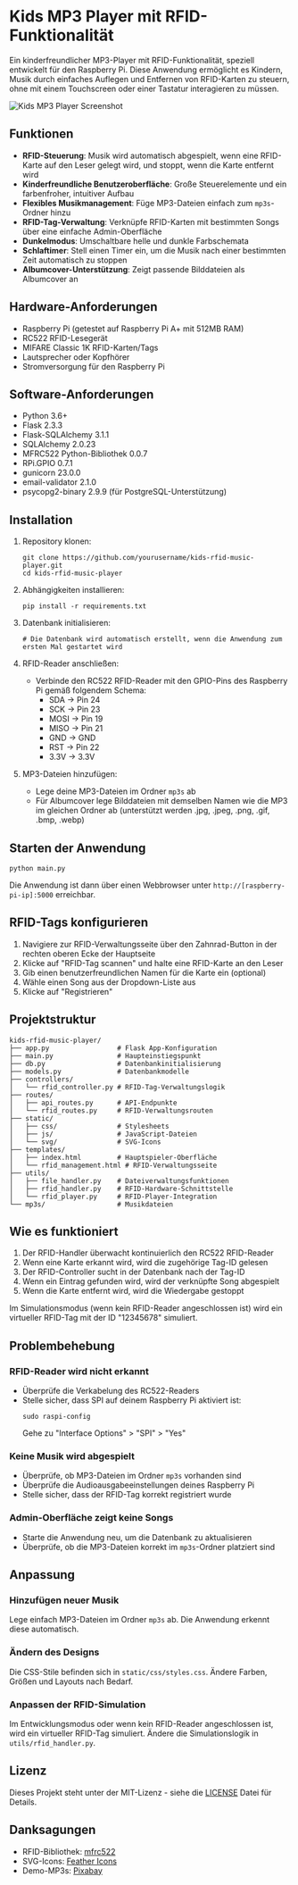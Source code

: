 # Kids MP3 Player mit RFID-Funktionalität

Ein kinderfreundlicher MP3-Player mit RFID-Funktionalität, speziell entwickelt für den Raspberry Pi. Diese Anwendung ermöglicht es Kindern, Musik durch einfaches Auflegen und Entfernen von RFID-Karten zu steuern, ohne mit einem Touchscreen oder einer Tastatur interagieren zu müssen.

![Kids MP3 Player Screenshot](generated-icon.png)

## Funktionen

- **RFID-Steuerung**: Musik wird automatisch abgespielt, wenn eine RFID-Karte auf den Leser gelegt wird, und stoppt, wenn die Karte entfernt wird
- **Kinderfreundliche Benutzeroberfläche**: Große Steuerelemente und ein farbenfroher, intuitiver Aufbau
- **Flexibles Musikmanagement**: Füge MP3-Dateien einfach zum `mp3s`-Ordner hinzu
- **RFID-Tag-Verwaltung**: Verknüpfe RFID-Karten mit bestimmten Songs über eine einfache Admin-Oberfläche
- **Dunkelmodus**: Umschaltbare helle und dunkle Farbschemata
- **Schlaftimer**: Stell einen Timer ein, um die Musik nach einer bestimmten Zeit automatisch zu stoppen
- **Albumcover-Unterstützung**: Zeigt passende Bilddateien als Albumcover an

## Hardware-Anforderungen

- Raspberry Pi (getestet auf Raspberry Pi A+ mit 512MB RAM)
- RC522 RFID-Lesegerät
- MIFARE Classic 1K RFID-Karten/Tags
- Lautsprecher oder Kopfhörer
- Stromversorgung für den Raspberry Pi

## Software-Anforderungen

- Python 3.6+
- Flask 2.3.3
- Flask-SQLAlchemy 3.1.1
- SQLAlchemy 2.0.23
- MFRC522 Python-Bibliothek 0.0.7
- RPi.GPIO 0.7.1 
- gunicorn 23.0.0
- email-validator 2.1.0
- psycopg2-binary 2.9.9 (für PostgreSQL-Unterstützung)

## Installation

1. Repository klonen:
   ```
   git clone https://github.com/yourusername/kids-rfid-music-player.git
   cd kids-rfid-music-player
   ```

2. Abhängigkeiten installieren:
   ```
   pip install -r requirements.txt
   ```

3. Datenbank initialisieren:
   ```
   # Die Datenbank wird automatisch erstellt, wenn die Anwendung zum ersten Mal gestartet wird
   ```

4. RFID-Reader anschließen:
   - Verbinde den RC522 RFID-Reader mit den GPIO-Pins des Raspberry Pi gemäß folgendem Schema:
     - SDA → Pin 24
     - SCK → Pin 23
     - MOSI → Pin 19
     - MISO → Pin 21
     - GND → GND
     - RST → Pin 22
     - 3.3V → 3.3V

5. MP3-Dateien hinzufügen:
   - Lege deine MP3-Dateien im Ordner `mp3s` ab
   - Für Albumcover lege Bilddateien mit demselben Namen wie die MP3 im gleichen Ordner ab (unterstützt werden .jpg, .jpeg, .png, .gif, .bmp, .webp)

## Starten der Anwendung

```
python main.py
```

Die Anwendung ist dann über einen Webbrowser unter `http://[raspberry-pi-ip]:5000` erreichbar.

## RFID-Tags konfigurieren

1. Navigiere zur RFID-Verwaltungsseite über den Zahnrad-Button in der rechten oberen Ecke der Hauptseite
2. Klicke auf "RFID-Tag scannen" und halte eine RFID-Karte an den Leser
3. Gib einen benutzerfreundlichen Namen für die Karte ein (optional)
4. Wähle einen Song aus der Dropdown-Liste aus
5. Klicke auf "Registrieren"

## Projektstruktur

```
kids-rfid-music-player/
├── app.py                 # Flask App-Konfiguration
├── main.py                # Haupteinstiegspunkt
├── db.py                  # Datenbankinitialisierung
├── models.py              # Datenbankmodelle
├── controllers/
│   └── rfid_controller.py # RFID-Tag-Verwaltungslogik
├── routes/
│   ├── api_routes.py      # API-Endpunkte
│   └── rfid_routes.py     # RFID-Verwaltungsrouten
├── static/
│   ├── css/               # Stylesheets
│   ├── js/                # JavaScript-Dateien
│   └── svg/               # SVG-Icons
├── templates/
│   ├── index.html         # Hauptspieler-Oberfläche
│   └── rfid_management.html # RFID-Verwaltungsseite
├── utils/
│   ├── file_handler.py    # Dateiverwaltungsfunktionen
│   ├── rfid_handler.py    # RFID-Hardware-Schnittstelle
│   └── rfid_player.py     # RFID-Player-Integration
└── mp3s/                  # Musikdateien
```

## Wie es funktioniert

1. Der RFID-Handler überwacht kontinuierlich den RC522 RFID-Reader
2. Wenn eine Karte erkannt wird, wird die zugehörige Tag-ID gelesen
3. Der RFID-Controller sucht in der Datenbank nach der Tag-ID
4. Wenn ein Eintrag gefunden wird, wird der verknüpfte Song abgespielt
5. Wenn die Karte entfernt wird, wird die Wiedergabe gestoppt

Im Simulationsmodus (wenn kein RFID-Reader angeschlossen ist) wird ein virtueller RFID-Tag mit der ID "12345678" simuliert.

## Problembehebung

### RFID-Reader wird nicht erkannt
- Überprüfe die Verkabelung des RC522-Readers
- Stelle sicher, dass SPI auf deinem Raspberry Pi aktiviert ist:
  ```
  sudo raspi-config
  ```
  Gehe zu "Interface Options" > "SPI" > "Yes"

### Keine Musik wird abgespielt
- Überprüfe, ob MP3-Dateien im Ordner `mp3s` vorhanden sind
- Überprüfe die Audioausgabeeinstellungen deines Raspberry Pi
- Stelle sicher, dass der RFID-Tag korrekt registriert wurde

### Admin-Oberfläche zeigt keine Songs
- Starte die Anwendung neu, um die Datenbank zu aktualisieren
- Überprüfe, ob die MP3-Dateien korrekt im `mp3s`-Ordner platziert sind

## Anpassung

### Hinzufügen neuer Musik
Lege einfach MP3-Dateien im Ordner `mp3s` ab. Die Anwendung erkennt diese automatisch.

### Ändern des Designs
Die CSS-Stile befinden sich in `static/css/styles.css`. Ändere Farben, Größen und Layouts nach Bedarf.

### Anpassen der RFID-Simulation
Im Entwicklungsmodus oder wenn kein RFID-Reader angeschlossen ist, wird ein virtueller RFID-Tag simuliert. Ändere die Simulationslogik in `utils/rfid_handler.py`.

## Lizenz

Dieses Projekt steht unter der MIT-Lizenz - siehe die [LICENSE](LICENSE) Datei für Details.

## Danksagungen

- RFID-Bibliothek: [mfrc522](https://github.com/pimylifeup/MFRC522-python)
- SVG-Icons: [Feather Icons](https://feathericons.com/)
- Demo-MP3s: [Pixabay](https://pixabay.com/music/)